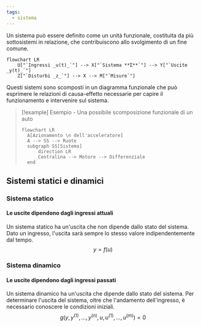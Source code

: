 ```yaml
---
tags:
  - sistema
---
```

Un sistema può essere definito come un unità funzionale, costituita da più sottosistemi in relazione, che contribuiscono allo svolgimento di un fine comune.

```mermaid
flowchart LR
	U["`Ingressi _u(t)_`"] --> X["`Sistema **Σ**`"] --> Y["`Uscite _y(t)_`"]
	Z["`Disturbi _z_`"] --> X --> M["`Misure`"]
```

Questi sistemi sono scomposti in un diagramma funzionale che può esprimere le relazioni di causa-effetto necessarie per capire il funzionamento e intervenire sul sistema.

> [!example] Esempio - Una possibile scomposizione funzionale di un auto
> ```mermaid
> flowchart LR
> 	A[Azionamento \n dell'acceleratore]
> 	A --> SS --> Ruote
> 	subgraph SS[Sistema]
> 		direction LR
> 		Centralina --> Motore --> Differenziale
> 	end
> ```
## Sistemi statici e dinamici
### Sistema statico

#### Le uscite dipendono dagli ingressi attuali
 Un sistema statico ha un'uscita che non dipende dallo stato del sistema. Dato un ingresso, l'uscita sarà sempre lo stesso valore indipendentemente dal tempo.
$$
y=f(u)
$$
### Sistema dinamico
#### Le uscite dipendono dagli ingressi passati
Un sistema dinamico ha un'uscita che dipende dallo stato del sistema. Per determinare l'uscita del sistema, oltre che l'andamento dell'ingresso, è necessario conoscere le condizioni iniziali. 
$$
g(y,y^{(1)},...,y^{(n)},u,u^{(1)},...,u^{(m)})=0
$$